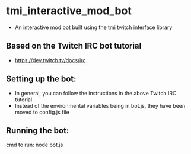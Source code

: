 # tmi_interactive_mod_bot
- An interactive mod bot built using the tmi twitch interface library

## Based on the Twitch IRC bot tutorial
- https://dev.twitch.tv/docs/irc 

## Setting up the bot:
- In general, you can follow the instructions in the above Twitch IRC tutorial
- Instead of the environmental variables being in bot.js, they have been moved to config.js file

## Running the bot:
cmd to run: node bot.js